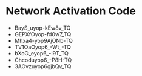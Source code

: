 # Network Activation Code
* BayS_uyop-kEw8v_TQ
* GEPXfOyop-fd0w7_TQ
* Mhxa4-yop9AjONb-TQ
* TV1OaOyop6_-Wt_-TQ
* bXoG_eyop6_-I9T_TQ
* Chcoduyop6_-P8H-TQ
* 3AOvzuyop6gjbQv_TQ